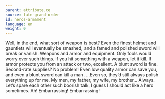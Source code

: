 ```yaml
---
parent: attribute.ce
source: fate-grand-order
id: heros-armament
language: en
weight: 0
---
```


Well, in the end, what sort of weapon is best?
Even the finest helmet and gauntlets will eventually be smashed, and a famed and polished sword will break or vanish.
Weapons and armor and equipment.
Only fools would worry over such things.
If you hit something with a weapon, let it kill.
If armor protects you from an attack or two, excellent.
A blunt sword is fine.
Second-rate supplies? No problem!
Even low quality armor can save you, and even a blunt sword can kill a man.
…Even so, they’d still always polish everything up for me. My men, my father, my wife, my brother… Always.
Let’s spare each other such boorish talk, I guess I should act like a hero sometimes.
Ah! Embarrassing! Embarrassing!
